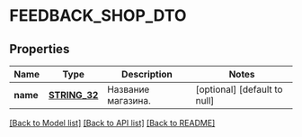 # FEEDBACK_SHOP_DTO

## Properties
Name | Type | Description | Notes
------------ | ------------- | ------------- | -------------
**name** | [**STRING_32**](STRING_32.md) | Название магазина. | [optional] [default to null]

[[Back to Model list]](../README.md#documentation-for-models) [[Back to API list]](../README.md#documentation-for-api-endpoints) [[Back to README]](../README.md)


